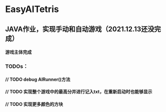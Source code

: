 # EasyAITetris
## JAVA作业，实现手动和自动游戏（2021.12.13还没完成）

#### 游戏主体完成

### TODOs：

#### // TODO debug AIRunner()方法
#### // TODO 实现整个游戏中的最高分并进行记入txt，在重新启动时也能够显示
#### // TODO 实现更多颜色的方块
